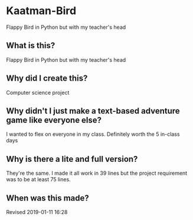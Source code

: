 # Kaatman-Bird
Flappy Bird in Python but with my teacher's head
## What is this?
Flappy Bird in Python but with my teacher's head
## Why did I create this?
Computer science project
## Why didn't I just make a text-based adventure game like everyone else?
I wanted to flex on everyone in my class. Definitely worth the 5 in-class days
## Why is there a lite and full version?
They're the same. I made it all work in 39 lines but the project requirement was to be at least 75 lines.
## When was this made?
Revised 2019-01-11 16:28
